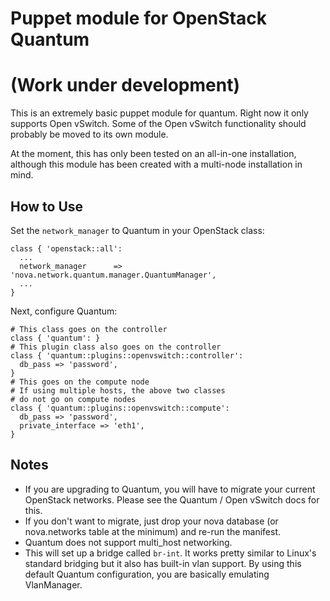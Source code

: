 Puppet module for OpenStack Quantum
===================================

(Work under development)
========================

This is an extremely basic puppet module for quantum. Right now it only supports Open vSwitch. Some of the Open vSwitch functionality should probably be moved to its own module. 

At the moment, this has only been tested on an all-in-one installation, although this module has been created with a multi-node installation in mind.

How to Use
----------
Set the `network_manager` to Quantum in your OpenStack class:

```puppet
class { 'openstack::all':
  ...
  network_manager      => 'nova.network.quantum.manager.QuantumManager',
  ...
}
```

Next, configure Quantum:

```puppet
# This class goes on the controller
class { 'quantum': }
# This plugin class also goes on the controller
class { 'quantum::plugins::openvswitch::controller': 
  db_pass => 'password',
}
# This goes on the compute node
# If using multiple hosts, the above two classes
# do not go on compute nodes
class { 'quantum::plugins::openvswitch::compute':
  db_pass => 'password',
  private_interface => 'eth1',
}
```

Notes
-----
* If you are upgrading to Quantum, you will have to migrate your current OpenStack networks. Please see the Quantum / Open vSwitch docs for this.
* If you don't want to migrate, just drop your nova database (or nova.networks table at the minimum) and re-run the manifest.
* Quantum does not support multi_host networking.
* This will set up a bridge called `br-int`. It works pretty similar to Linux's standard bridging but it also has built-in vlan support. By using this default Quantum configuration, you are basically emulating VlanManager.
